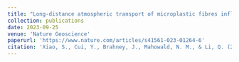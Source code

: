 ```yaml
---
title: "Long-distance atmospheric transport of microplastic fibres influenced by their shapes"
collection: publications
date: 2023-09-25
venue: 'Nature Geoscience'
paperurl: 'https://www.nature.com/articles/s41561-023-01264-6'
citation: 'Xiao, S., Cui, Y., Brahney, J., Mahowald, N. M., & Li, Q. (2023). Long-distance atmospheric transport of microplastic fibres influenced by their shapes. Nature Geoscience, 1-8.'
---
```

